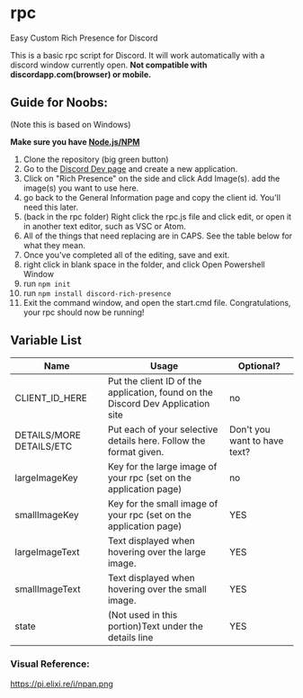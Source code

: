 # rpc
Easy Custom Rich Presence for Discord

This is a basic rpc script for Discord. It will work automatically with a discord window currently open. **Not compatible with discordapp.com(browser) or mobile.**

## Guide for Noobs:
(Note this is based on Windows)

**Make sure you have [Node.js/NPM](https://nodejs.org/dist/v10.15.3/node-v10.15.3-x64.msi)**
1. Clone the repository (big green button)
2. Go to the [Discord Dev page](https://discordapp.com/developers/applications) and create a new application.
3. Click on "Rich Presence" on the side and click Add Image(s). add the image(s) you want to use here.
4. go back to the General Information page and copy the client id. You'll need this later.
5. (back in the rpc folder) Right click the rpc.js file and click edit, or open it in another text editor, such as VSC or Atom.
6. All of the things that need replacing are in CAPS. See the table below for what they mean.
7. Once you've completed all of the editing, save and exit.
8. right click in blank space in the folder, and click Open Powershell Window
9. run `npm init`
10. run `npm install discord-rich-presence`
11. Exit the command window, and open the start.cmd file. Congratulations, your rpc should now be running!

## Variable List

|Name|Usage|Optional?|
|----|-----|---------|
|CLIENT_ID_HERE|Put the client ID of the application, found on the Discord Dev Application site|no|
|DETAILS/MORE DETAILS/ETC|Put each of your selective details here. Follow the format given.|Don't you want to have text?|
|largeImageKey|Key for the large image of your rpc (set on the application page)|no|
|smallImageKey|Key for the small image of your rpc (set on the application page)|YES|
|largeImageText|Text displayed when hovering over the large image.|YES|
|smallImageText|Text displayed when hovering over the small image.|YES|
|state|(Not used in this portion)Text under the details line|YES|


### Visual Reference:
https://pi.elixi.re/i/npan.png

